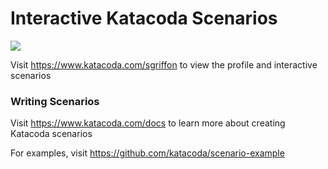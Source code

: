 # Interactive Katacoda Scenarios

[![](http://shields.katacoda.com/katacoda/sgriffon/count.svg)](https://www.katacoda.com/sgriffon "Get your profile on Katacoda.com")

Visit https://www.katacoda.com/sgriffon to view the profile and interactive scenarios

### Writing Scenarios
Visit https://www.katacoda.com/docs to learn more about creating Katacoda scenarios

For examples, visit https://github.com/katacoda/scenario-example
